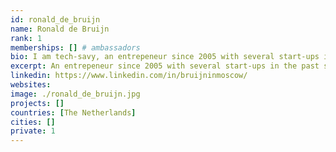```yaml
---
id: ronald_de_bruijn
name: Ronald de Bruijn
rank: 1
memberships: [] # ambassadors
bio: I am tech-savy, an entrepeneur since 2005 with several start-ups in the past subsequentially started. Furthermore I like dynamic environments due to my own nature and have excellent negotiating and sales skills. Able to build solid teams and display and execute my vision.
excerpt: An entrepeneur since 2005 with several start-ups in the past subsequentially started.
linkedin: https://www.linkedin.com/in/bruijninmoscow/
websites: 
image: ./ronald_de_bruijn.jpg
projects: []
countries: [The Netherlands]
cities: []
private: 1
---
```

